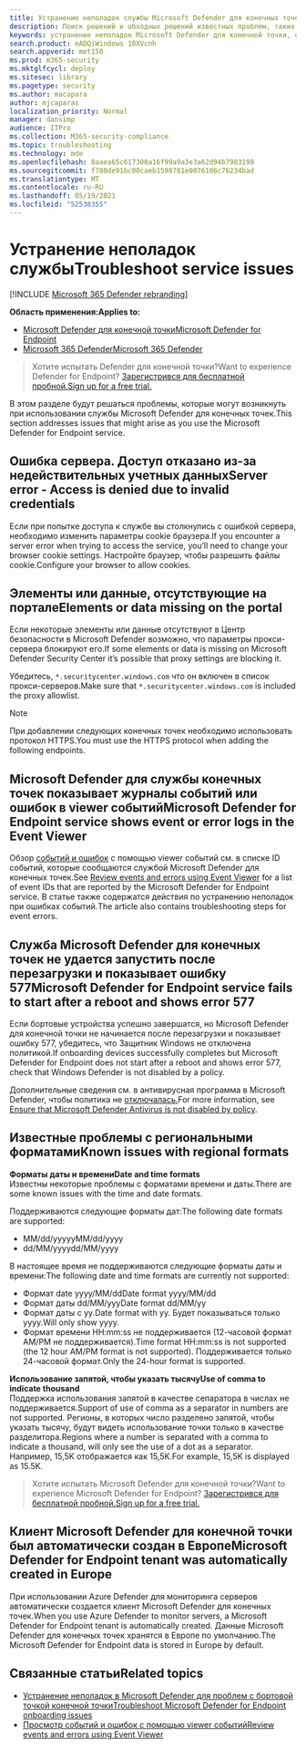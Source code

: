 ```yaml
---
title: Устранение неполадок службы Microsoft Defender для конечных точек
description: Поиск решений и обходных решений известных проблем, таких как ошибки сервера при попытке доступа к службе.
keywords: устранение неполадок Microsoft Defender для конечной точки, ошибка сервера, отказ в доступе, недействительные учетные данные, отсутствие данных, портал панели мониторинга, разрешить, просмотр событий
search.product: eADQiWindows 10XVcnh
search.appverid: met150
ms.prod: m365-security
ms.mktglfcycl: deploy
ms.sitesec: library
ms.pagetype: security
ms.author: macapara
author: mjcaparas
localization_priority: Normal
manager: dansimp
audience: ITPro
ms.collection: M365-security-compliance
ms.topic: troubleshooting
ms.technology: mde
ms.openlocfilehash: 8aaea65c617300a16f99a9a3e3a62d94b7983198
ms.sourcegitcommit: f780de91bc00caeb1598781e0076106c76234bad
ms.translationtype: MT
ms.contentlocale: ru-RU
ms.lasthandoff: 05/19/2021
ms.locfileid: "52538355"
---
```

# <a name="troubleshoot-service-issues"></a><span data-ttu-id="993d7-104">Устранение неполадок службы</span><span class="sxs-lookup"><span data-stu-id="993d7-104">Troubleshoot service issues</span></span>

[!INCLUDE [Microsoft 365 Defender rebranding](../../includes/microsoft-defender.md)]

<span data-ttu-id="993d7-105">**Область применения:**</span><span class="sxs-lookup"><span data-stu-id="993d7-105">**Applies to:**</span></span>
- [<span data-ttu-id="993d7-106">Microsoft Defender для конечной точки</span><span class="sxs-lookup"><span data-stu-id="993d7-106">Microsoft Defender for Endpoint</span></span>](https://go.microsoft.com/fwlink/p/?linkid=2154037)
- [<span data-ttu-id="993d7-107">Microsoft 365 Defender</span><span class="sxs-lookup"><span data-stu-id="993d7-107">Microsoft 365 Defender</span></span>](https://go.microsoft.com/fwlink/?linkid=2118804)

> <span data-ttu-id="993d7-108">Хотите испытать Defender для конечной точки?</span><span class="sxs-lookup"><span data-stu-id="993d7-108">Want to experience Defender for Endpoint?</span></span> [<span data-ttu-id="993d7-109">Зарегистрився для бесплатной пробной.</span><span class="sxs-lookup"><span data-stu-id="993d7-109">Sign up for a free trial.</span></span>](https://www.microsoft.com/microsoft-365/windows/microsoft-defender-atp?ocid=docs-wdatp-pullalerts-abovefoldlink) 


<span data-ttu-id="993d7-110">В этом разделе будут решаться проблемы, которые могут возникнуть при использовании службы Microsoft Defender для конечных точек.</span><span class="sxs-lookup"><span data-stu-id="993d7-110">This section addresses issues that might arise as you use the Microsoft Defender for Endpoint service.</span></span>

## <a name="server-error---access-is-denied-due-to-invalid-credentials"></a><span data-ttu-id="993d7-111">Ошибка сервера. Доступ отказано из-за недействительных учетных данных</span><span class="sxs-lookup"><span data-stu-id="993d7-111">Server error - Access is denied due to invalid credentials</span></span>
<span data-ttu-id="993d7-112">Если при попытке доступа к службе вы столкнулись с ошибкой сервера, необходимо изменить параметры cookie браузера.</span><span class="sxs-lookup"><span data-stu-id="993d7-112">If you encounter a server error when trying to access the service, you’ll need to change your browser cookie settings.</span></span>
<span data-ttu-id="993d7-113">Настройте браузер, чтобы разрешить файлы cookie.</span><span class="sxs-lookup"><span data-stu-id="993d7-113">Configure your browser to allow cookies.</span></span>

## <a name="elements-or-data-missing-on-the-portal"></a><span data-ttu-id="993d7-114">Элементы или данные, отсутствующие на портале</span><span class="sxs-lookup"><span data-stu-id="993d7-114">Elements or data missing on the portal</span></span>
<span data-ttu-id="993d7-115">Если некоторые элементы или данные отсутствуют в Центр безопасности в Microsoft Defender возможно, что параметры прокси-сервера блокируют его.</span><span class="sxs-lookup"><span data-stu-id="993d7-115">If some elements or data is missing on Microsoft Defender Security Center it’s possible that proxy settings are blocking it.</span></span>

<span data-ttu-id="993d7-116">Убедитесь, `*.securitycenter.windows.com` что он включен в список прокси-серверов.</span><span class="sxs-lookup"><span data-stu-id="993d7-116">Make sure that `*.securitycenter.windows.com` is included the proxy allowlist.</span></span>


> [!NOTE]
> <span data-ttu-id="993d7-117">При добавлении следующих конечных точек необходимо использовать протокол HTTPS.</span><span class="sxs-lookup"><span data-stu-id="993d7-117">You must use the HTTPS protocol when adding the following endpoints.</span></span>

## <a name="microsoft-defender-for-endpoint-service-shows-event-or-error-logs-in-the-event-viewer"></a><span data-ttu-id="993d7-118">Microsoft Defender для службы конечных точек показывает журналы событий или ошибок в viewer событий</span><span class="sxs-lookup"><span data-stu-id="993d7-118">Microsoft Defender for Endpoint service shows event or error logs in the Event Viewer</span></span>

<span data-ttu-id="993d7-119">Обзор [событий и ошибок](event-error-codes.md) с помощью viewer событий см. в списке ID событий, которые сообщаются службой Microsoft Defender для конечных точек.</span><span class="sxs-lookup"><span data-stu-id="993d7-119">See [Review events and errors using Event Viewer](event-error-codes.md) for a list of event IDs that are reported by the Microsoft Defender for Endpoint service.</span></span> <span data-ttu-id="993d7-120">В статье также содержатся действия по устранению неполадок при ошибках событий.</span><span class="sxs-lookup"><span data-stu-id="993d7-120">The article also contains troubleshooting steps for event errors.</span></span>

## <a name="microsoft-defender-for-endpoint-service-fails-to-start-after-a-reboot-and-shows-error-577"></a><span data-ttu-id="993d7-121">Служба Microsoft Defender для конечных точек не удается запустить после перезагрузки и показывает ошибку 577</span><span class="sxs-lookup"><span data-stu-id="993d7-121">Microsoft Defender for Endpoint service fails to start after a reboot and shows error 577</span></span>

<span data-ttu-id="993d7-122">Если бортовые устройства успешно завершатся, но Microsoft Defender для конечной точки не начинается после перезагрузки и показывает ошибку 577, убедитесь, что Защитник Windows не отключена политикой.</span><span class="sxs-lookup"><span data-stu-id="993d7-122">If onboarding devices successfully completes but Microsoft Defender for Endpoint does not start after a reboot and shows error 577, check that Windows Defender is not disabled by a policy.</span></span>

<span data-ttu-id="993d7-123">Дополнительные сведения см. в антивирусная программа в Microsoft Defender, чтобы политика не [отключалась.](troubleshoot-onboarding.md#ensure-that-microsoft-defender-antivirus-is-not-disabled-by-a-policy)</span><span class="sxs-lookup"><span data-stu-id="993d7-123">For more information, see [Ensure that Microsoft Defender Antivirus is not disabled by policy](troubleshoot-onboarding.md#ensure-that-microsoft-defender-antivirus-is-not-disabled-by-a-policy).</span></span>

## <a name="known-issues-with-regional-formats"></a><span data-ttu-id="993d7-124">Известные проблемы с региональными форматами</span><span class="sxs-lookup"><span data-stu-id="993d7-124">Known issues with regional formats</span></span>

<span data-ttu-id="993d7-125">**Форматы даты и времени**</span><span class="sxs-lookup"><span data-stu-id="993d7-125">**Date and time formats**</span></span><br>
<span data-ttu-id="993d7-126">Известны некоторые проблемы с форматами времени и даты.</span><span class="sxs-lookup"><span data-stu-id="993d7-126">There are some known issues with the time and date formats.</span></span> 

<span data-ttu-id="993d7-127">Поддерживаются следующие форматы дат:</span><span class="sxs-lookup"><span data-stu-id="993d7-127">The following date formats are supported:</span></span>
- <span data-ttu-id="993d7-128">MM/dd/yyyyy</span><span class="sxs-lookup"><span data-stu-id="993d7-128">MM/dd/yyyy</span></span>
- <span data-ttu-id="993d7-129">dd/MM/yyyy</span><span class="sxs-lookup"><span data-stu-id="993d7-129">dd/MM/yyyy</span></span>

<span data-ttu-id="993d7-130">В настоящее время не поддерживаются следующие форматы даты и времени:</span><span class="sxs-lookup"><span data-stu-id="993d7-130">The following date and time formats are currently not supported:</span></span>
- <span data-ttu-id="993d7-131">Формат date yyyy/MM/dd</span><span class="sxs-lookup"><span data-stu-id="993d7-131">Date format yyyy/MM/dd</span></span>
- <span data-ttu-id="993d7-132">Формат даты dd/MM/yyy</span><span class="sxs-lookup"><span data-stu-id="993d7-132">Date format dd/MM/yy</span></span>
- <span data-ttu-id="993d7-133">Формат даты с yy.</span><span class="sxs-lookup"><span data-stu-id="993d7-133">Date format with yy.</span></span> <span data-ttu-id="993d7-134">Будет показываться только yyyy.</span><span class="sxs-lookup"><span data-stu-id="993d7-134">Will only show yyyy.</span></span>
- <span data-ttu-id="993d7-135">Формат времени HH:mm:ss не поддерживается (12-часовой формат AM/PM не поддерживается).</span><span class="sxs-lookup"><span data-stu-id="993d7-135">Time format HH:mm:ss is not supported (the 12 hour AM/PM format is not supported).</span></span> <span data-ttu-id="993d7-136">Поддерживается только 24-часовой формат.</span><span class="sxs-lookup"><span data-stu-id="993d7-136">Only the 24-hour format is supported.</span></span>

<span data-ttu-id="993d7-137">**Использование запятой, чтобы указать тысячу**</span><span class="sxs-lookup"><span data-stu-id="993d7-137">**Use of comma to indicate thousand**</span></span><br>
<span data-ttu-id="993d7-138">Поддержка использования запятой в качестве сепаратора в числах не поддерживается.</span><span class="sxs-lookup"><span data-stu-id="993d7-138">Support of use of comma as a separator in numbers are not supported.</span></span> <span data-ttu-id="993d7-139">Регионы, в которых число разделено запятой, чтобы указать тысячу, будут видеть использование точки только в качестве разделитора.</span><span class="sxs-lookup"><span data-stu-id="993d7-139">Regions where a number is separated with a comma to indicate a thousand, will only see the use of a dot as a separator.</span></span> <span data-ttu-id="993d7-140">Например, 15,5K отображается как 15,5K.</span><span class="sxs-lookup"><span data-stu-id="993d7-140">For example, 15,5K is displayed as 15.5K.</span></span>

><span data-ttu-id="993d7-141">Хотите испытать Microsoft Defender для конечной точки?</span><span class="sxs-lookup"><span data-stu-id="993d7-141">Want to experience Microsoft Defender for Endpoint?</span></span> [<span data-ttu-id="993d7-142">Зарегистрився для бесплатной пробной.</span><span class="sxs-lookup"><span data-stu-id="993d7-142">Sign up for a free trial.</span></span>](https://www.microsoft.com/microsoft-365/windows/microsoft-defender-atp?ocid=docs-wdatp-troubleshoot-belowfoldlink)

## <a name="microsoft-defender-for-endpoint-tenant-was-automatically-created-in-europe"></a><span data-ttu-id="993d7-143">Клиент Microsoft Defender для конечной точки был автоматически создан в Европе</span><span class="sxs-lookup"><span data-stu-id="993d7-143">Microsoft Defender for Endpoint tenant was automatically created in Europe</span></span>
<span data-ttu-id="993d7-144">При использовании Azure Defender для мониторинга серверов автоматически создается клиент Microsoft Defender для конечных точек.</span><span class="sxs-lookup"><span data-stu-id="993d7-144">When you use Azure Defender to monitor servers, a Microsoft Defender for Endpoint tenant is automatically created.</span></span> <span data-ttu-id="993d7-145">Данные Microsoft Defender для конечных точек хранятся в Европе по умолчанию.</span><span class="sxs-lookup"><span data-stu-id="993d7-145">The Microsoft Defender for Endpoint data is stored in Europe by default.</span></span>





## <a name="related-topics"></a><span data-ttu-id="993d7-146">Связанные статьи</span><span class="sxs-lookup"><span data-stu-id="993d7-146">Related topics</span></span>
- [<span data-ttu-id="993d7-147">Устранение неполадок в Microsoft Defender для проблем с бортовой точкой конечной точки</span><span class="sxs-lookup"><span data-stu-id="993d7-147">Troubleshoot Microsoft Defender for Endpoint onboarding issues</span></span>](troubleshoot-onboarding.md)
- [<span data-ttu-id="993d7-148">Просмотр событий и ошибок с помощью viewer событий</span><span class="sxs-lookup"><span data-stu-id="993d7-148">Review events and errors using Event Viewer</span></span>](event-error-codes.md)
